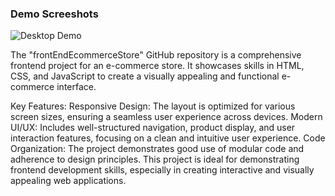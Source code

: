 

### Demo Screeshots

![Desktop Demo](./readme-images/desktop.png "Desktop Demo")



The "frontEndEcommerceStore" GitHub repository is a comprehensive frontend project for an e-commerce store. It showcases skills in HTML, CSS, and JavaScript to create a visually appealing and functional e-commerce interface.

Key Features:
Responsive Design: The layout is optimized for various screen sizes, ensuring a seamless user experience across devices.
Modern UI/UX: Includes well-structured navigation, product display, and user interaction features, focusing on a clean and intuitive user experience.
Code Organization: The project demonstrates good use of modular code and adherence to design principles.
This project is ideal for demonstrating frontend development skills, especially in creating interactive and visually appealing web applications.
